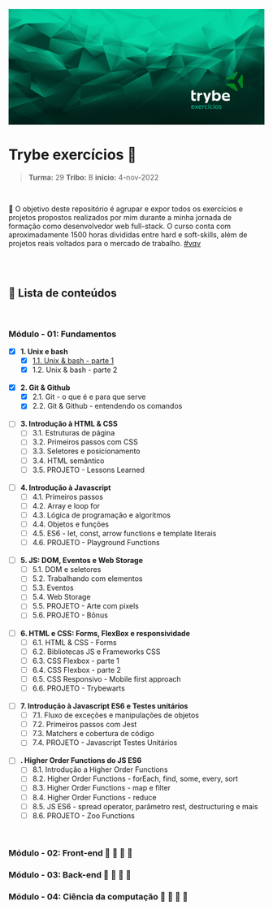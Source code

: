 ![main-banner-trybe](./assets/main-banner-trybe.jpg)

# Trybe exercícios :rocket:

> **Turma:** 29 
> **Tribo:** B
> **início:** 4-nov-2022

<br>

:dart: O objetivo deste repositório é agrupar e expor todos os exercícios e projetos propostos realizados por mim durante a minha jornada de formação como desenvolvedor web full-stack. O curso conta com aproximadamente 1500 horas divididas entre hard e soft-skills, além de projetos reais voltados para o mercado de trabalho. [#vqv]()

<br><br> 

## :round_pushpin: Lista de conteúdos 

<br>

### Módulo - 01: Fundamentos


- [x] **1. Unix e bash**
	- [x] [1.1. Unix & bash - parte 1](./01-fundamentos/01-unix-e-shell/d1/readme.md)
	- [x] 1.2. Unix & bash - parte 2
	
  <br>
- [x] **2. Git & Github**
	- [x] 2.1. Git - o que é e para que serve
	- [x] 2.2. Git & Github - entendendo os comandos
	
  <br>
- [ ] **3. Introdução à HTML & CSS**
	- [ ] 3.1. Estruturas de página
	- [ ] 3.2. Primeiros passos com CSS
	- [ ] 3.3. Seletores e posicionamento
	- [ ] 3.4. HTML semântico
	- [ ] 3.5. PROJETO - Lessons Learned
	
  <br>
- [ ] **4. Introdução à Javascript**
	- [ ] 4.1. Primeiros passos
	- [ ] 4.2. Array e loop for
	- [ ] 4.3. Lógica de programação e algoritmos
	- [ ] 4.4. Objetos e funções
	- [ ] 4.5. ES6 - let, const, arrow functions e template literais
	- [ ] 4.6. PROJETO - Playground Functions
	
  <br>
- [ ] **5. JS: DOM, Eventos e Web Storage**
	- [ ] 5.1. DOM e seletores
	- [ ] 5.2. Trabalhando com elementos
	- [ ] 5.3. Eventos
	- [ ] 5.4. Web Storage
	- [ ] 5.5. PROJETO - Arte com pixels
	- [ ] 5.6. PROJETO - Bônus
	
  <br>
- [ ] **6. HTML e CSS: Forms, FlexBox e responsividade**
	- [ ] 6.1. HTML  & CSS - Forms
	- [ ] 6.2. Bibliotecas JS e Frameworks CSS
	- [ ] 6.3. CSS Flexbox - parte 1
	- [ ] 6.4. CSS Flexbox - parte 2
	- [ ] 6.5. CSS Responsivo - Mobile first approach
	- [ ] 6.6. PROJETO - Trybewarts
	
  <br>
- [ ] **7. Introdução à Javascript ES6 e Testes unitários**
	- [ ] 7.1. Fluxo de exceções e manipulações de objetos
	- [ ] 7.2. Primeiros passos com Jest
	- [ ] 7.3. Matchers e cobertura de código
	- [ ] 7.4. PROJETO - Javascript Testes Unitários
	
  <br>
- [ ] **. Higher Order Functions do JS ES6**
	- [ ] 8.1. Introdução a Higher Order Functions
	- [ ] 8.2. Higher Order Functions - forEach, find, some, every, sort
	- [ ] 8.3. Higher Order Functions - map e filter
	- [ ] 8.4. Higher Order Functions - reduce
	- [ ] 8.5. JS ES6 - spread operator, parâmetro rest, destructuring e mais
	- [ ] 8.6. PROJETO - Zoo Functions
	
<br>

### Módulo - 02: Front-end  :rotating_light: :construction: :construction: :construction:

### Módulo - 03: Back-end :rotating_light: :construction: :construction: :construction:

### Módulo - 04: Ciência da computação :rotating_light: :construction: :construction: :construction: